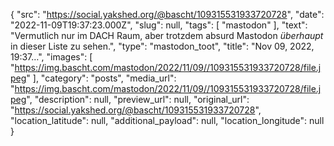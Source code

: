 {
  "src": "https://social.yakshed.org/@bascht/109315531933720728",
  "date": "2022-11-09T19:37:23.000Z",
  "slug": null,
  "tags": [
    "mastodon"
  ],
  "text": "Vermutlich nur im DACH Raum, aber trotzdem absurd Mastodon *überhaupt* in dieser Liste zu sehen.",
  "type": "mastodon_toot",
  "title": "Nov 09, 2022, 19:37…",
  "images": [
    "https://img.bascht.com/mastodon/2022/11/09//109315531933720728/file.jpeg"
  ],
  "category": "posts",
  "media_url": "https://img.bascht.com/mastodon/2022/11/09//109315531933720728/file.jpeg",
  "description": null,
  "preview_url": null,
  "original_url": "https://social.yakshed.org/@bascht/109315531933720728",
  "location_latitude": null,
  "additional_payload": null,
  "location_longitude": null
}